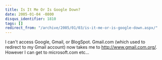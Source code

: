 ```yaml
---
title: Is It Me Or Is Google Down?
date: 2005-01-04 -0800
disqus_identifier: 1810
tags: []
redirect_from: "/archive/2005/01/03/is-it-me-or-is-google-down.aspx/"
---
```


I can't access Google, Gmail, or BlogSpot. Gmail.com (which used to
redirect to my Gmail account) now takes me to http://www.gmail.com.org/.
However I can get to microsoft.com etc...

